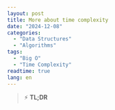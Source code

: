 ```yaml
---
layout: post
title: More about time complexity
date: "2024-12-08"
categories: 
  - "Data Structures"
  - "Algorithms"
tags: 
  - "Big O"
  - "Time Complexity"
readtime: true
lang: en
---
```


> ⚡️ **TL;DR**  
> 
